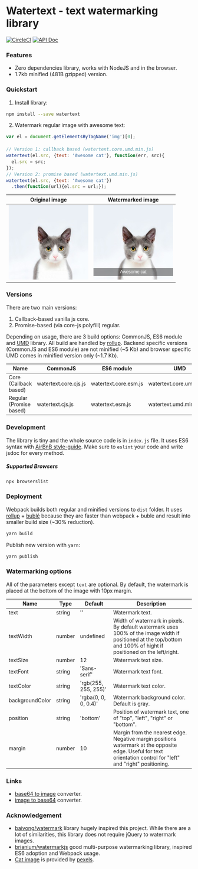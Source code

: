 # Watertext - text watermarking library

[![CircleCI](https://circleci.com/gh/pavlov99/watertext/tree/master.svg?style=svg)](https://circleci.com/gh/pavlov99/watertext/tree/master)
[![API Doc](https://doclets.io/pavlov99/watertext/master.svg)](https://doclets.io/pavlov99/watertext/master)

### Features
* Zero dependencies library, works with NodeJS and in the browser.
* 1.7kb minified (481B gzipped) version.

### Quickstart
1. Install library:
```bash
npm install --save watertext
```
2. Watermark regular image with awesome text:
```javascript
var el = document.getElementsByTagName('img')[0];

// Version 1: callback based (watertext.core.umd.min.js)
watertext(el.src, {text: 'Awesome cat'}, function(err, src){
  el.src = src;
});
// Version 2: promise based (watertext.umd.min.js)
watertext(el.src, {text: 'Awesome cat'})
  .then(function(url){el.src = url;});
```
| Original image | Watermarked image |
|:---:|:---:|
| ![orig-image](./demo/cat.jpeg) | ![watermarked-image](./demo/watermarkedCat.jpeg) |

### Versions
There are two main versions:
1. Callback-based vanilla js core.
2. Promise-based (via core-js polyfill) regular.

Depending on usage, there are 3 build options: CommonJS, ES6 module and [UMD](https://github.com/umdjs/umd) library. All build are handled by [rollup](https://github.com/rollup/rollup). Backend specific versions (CommonJS and ES6 module) are not minified (~5 Kb) and browser specific UMD comes in minified version only (~1.7 Kb).

| Name | CommonJS | ES6 module | UMD |
|---|---|---|---|
| Core (Callback based) | watertext.core.cjs.js | watertext.core.esm.js | watertext.core.umd.min.js |
| Regular (Promise based) | watertext.cjs.js | watertext.esm.js | watertext.umd.min.js |

### Development
The library is tiny and the whole source code is in `index.js` file. It uses ES6 syntax with [AirBnB style-guide](https://github.com/airbnb/javascript). Make sure to `eslint` your code and write jsdoc for every method.

##### Supported Browsers
```bash
npx browserslist
```

### Deployment
Webpack builds both regular and minified versions to `dist` folder. It uses [rollup](https://github.com/rollup/rollup) + [bublé](https://github.com/Rich-Harris/buble) because they are faster than webpack + buble and result into smaller build size (~30% reduction).
```bash
yarn build
```

Publish new version with `yarn`:
```bash
yarn publish
```

### Watermarking options
All of the parameters except `text` are optional. By default, the watermark is placed at the bottom of the image with 10px margin.

| Name | Type | Default | Description |
|---|---|---|---|
| text | string | '' | Watermark text. |
| textWidth | number | undefined | Width of watermark in pixels. By default watermark uses 100% of the image width if positioned at the top/bottom and 100% of hight if positioned on the left/right. |
| textSize | number | 12 | Watermark text size. |
| textFont | string | 'Sans-serif' | Watermark text font. |
| textColor | string | 'rgb(255, 255, 255)' | Watermark text color. |
| backgroundColor | string | 'rgba(0, 0, 0, 0.4)' | Watermark background color. Default is gray. |
| position | string | 'bottom' | Position of watermark text, one of "top", "left", "right" or "bottom". |
| margin | number | 10 | Margin from the nearest edge. Negative margin positions watermark at the opposite edge. Useful for text orientation control for "left" and "right" positioning. |

### Links

* [base64 to image](https://codebeautify.org/base64-to-image-converter) converter.
* [image to base64](https://www.base64-image.de/) converter.

### Acknowledgement

* [baivong/watermark](https://github.com/baivong/watermark) library hugely inspired this project. While there are a lot of similarities, this library does not require jQuery to watermark images.
* [brianium/watermarkjs](https://github.com/brianium/watermarkjs) good multi-purpose watermarking library, inspired ES6 adoption and Webpack usage.
* [Cat image](https://www.pexels.com/photo/adorable-animal-animal-photography-blur-259803/) is provided by [pexels](https://www.pexels.com/).
